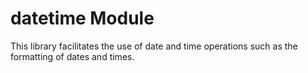 # datetime Module

This library facilitates the use of date and time operations such as the formatting of dates and times.
